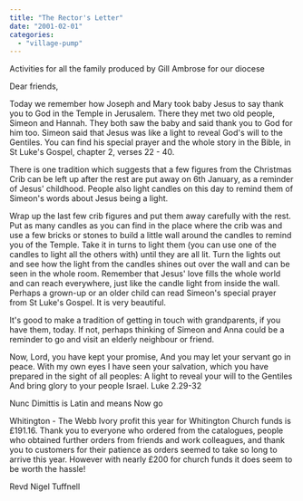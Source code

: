 ```yaml
---
title: "The Rector's Letter"
date: "2001-02-01"
categories: 
  - "village-pump"
---
```


Activities for all the family produced by Gill Ambrose for our diocese

Dear friends,

Today we remember how Joseph and Mary took baby Jesus to say thank you to God in the Temple in Jerusalem. There they met two old people, Simeon and Hannah. They both saw the baby and said thank you to God for him too. Simeon said that Jesus was like a light to reveal God's will to the Gentiles. You can find his special prayer and the whole story in the Bible, in St Luke's Gospel, chapter 2, verses 22 - 40.

There is one tradition which suggests that a few figures from the Christmas Crib can be left up after the rest are put away on 6th January, as a reminder of Jesus' childhood. People also light candles on this day to remind them of Simeon's words about Jesus being a light.

Wrap up the last few crib figures and put them away carefully with the rest. Put as many candles as you can find in the place where the crib was and use a few bricks or stones to build a little wall around the candles to remind you of the Temple. Take it in turns to light them (you can use one of the candles to light all the others with) until they are all lit. Turn the lights out and see how the light from the candles shines out over the wall and can be seen in the whole room. Remember that Jesus' love fills the whole world and can reach everywhere, just like the candle light from inside the wall. Perhaps a grown-up or an older child can read Simeon's special prayer from St Luke's Gospel. It is very beautiful.

It's good to make a tradition of getting in touch with grandparents, if you have them, today. If not, perhaps thinking of Simeon and Anna could be a reminder to go and visit an elderly neighbour or friend.

Now, Lord, you have kept your promise, And you may let your servant go in peace. With my own eyes I have seen your salvation, which you have prepared in the sight of all peoples: A light to reveal your will to the Gentiles And bring glory to your people Israel. Luke 2.29-32

Nunc Dimittis is Latin and means Now go

Whitington - The Webb Ivory profit this year for Whitington Church funds is £191.16. Thank you to everyone who ordered from the catalogues, people who obtained further orders from friends and work colleagues, and thank you to customers for their patience as orders seemed to take so long to arrive this year. However with nearly £200 for church funds it does seem to be worth the hassle!

Revd Nigel Tuffnell
